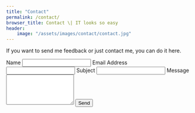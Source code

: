 ```yaml
---
title: "Contact"
permalink: /contact/
browser_title: Contact \| IT looks so easy
header:
    image: "/assets/images/contact/contact.jpg"
---
```


If you want to send me feedback or just contact me, you can do it here.

<script type="text/javascript">var submitted=false;</script>
<iframe name="hidden_iframe" id="hidden_iframe" style="display:none;" 
onload="if(submitted) {window.location='thankyou';}"></iframe>

<form action="https://docs.google.com/forms/d/e/1FAIpQLSd0UzmXmaSYbemodGPc_LhXe4UlwBXAwMi80iYK92OH6o1x2Q/formResponse" method="post" target="hidden_iframe" onsubmit="submitted=true;">
    <label>Name</label>
    <input type="text" name="entry.2005620554" required>
    <label>Email Address</label>
    <input type="email" name="entry.1045781291" required>
    <label>Subject</label>
    <input type="text" name="entry.1065046570">
    <label>Message</label>
    <textarea rows="5" name="entry.1166974658" required></textarea>
    <button type="submit">Send</button>    
</form>